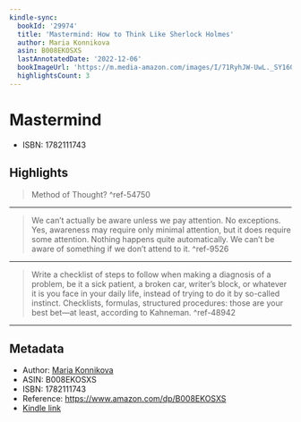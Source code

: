 ```yaml
---
kindle-sync:
  bookId: '29974'
  title: 'Mastermind: How to Think Like Sherlock Holmes'
  author: Maria Konnikova
  asin: B008EKOSXS
  lastAnnotatedDate: '2022-12-06'
  bookImageUrl: 'https://m.media-amazon.com/images/I/71RyhJW-UwL._SY160.jpg'
  highlightsCount: 3
---
```

# Mastermind

* ISBN: 1782111743

## Highlights
> Method of Thought? ^ref-54750

---
> We can’t actually be aware unless we pay attention. No exceptions. Yes, awareness may require only minimal attention, but it does require some attention. Nothing happens quite automatically. We can’t be aware of something if we don’t attend to it. ^ref-9526

---
> Write a checklist of steps to follow when making a diagnosis of a problem, be it a sick patient, a broken car, writer’s block, or whatever it is you face in your daily life, instead of trying to do it by so-called instinct. Checklists, formulas, structured procedures: those are your best bet—at least, according to Kahneman. ^ref-48942

---

## Metadata
* Author: [Maria Konnikova](https://www.amazon.comundefined)
* ASIN: B008EKOSXS
* ISBN: 1782111743
* Reference: https://www.amazon.com/dp/B008EKOSXS
* [Kindle link](kindle://book?action=open&asin=B008EKOSXS)
